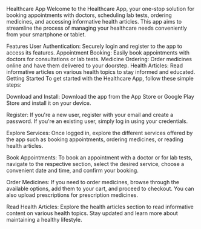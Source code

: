Healthcare App
Welcome to the Healthcare App, your one-stop solution for booking appointments with doctors, scheduling lab tests, ordering medicines, and accessing informative health articles. This app aims to streamline the process of managing your healthcare needs conveniently from your smartphone or tablet.

Features
User Authentication: Securely login and register to the app to access its features.
Appointment Booking: Easily book appointments with doctors for consultations or lab tests.
Medicine Ordering: Order medicines online and have them delivered to your doorstep.
Health Articles: Read informative articles on various health topics to stay informed and educated.
Getting Started
To get started with the Healthcare App, follow these simple steps:

Download and Install: Download the app from the App Store or Google Play Store and install it on your device.

Register: If you're a new user, register with your email and create a password. If you're an existing user, simply log in using your credentials.

Explore Services: Once logged in, explore the different services offered by the app such as booking appointments, ordering medicines, or reading health articles.

Book Appointments: To book an appointment with a doctor or for lab tests, navigate to the respective section, select the desired service, choose a convenient date and time, and confirm your booking.

Order Medicines: If you need to order medicines, browse through the available options, add them to your cart, and proceed to checkout. You can also upload prescriptions for prescription medicines.

Read Health Articles: Explore the health articles section to read informative content on various health topics. Stay updated and learn more about maintaining a healthy lifestyle.
